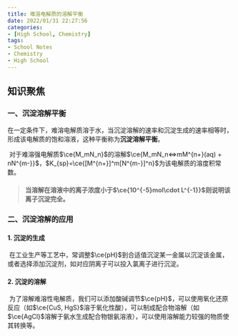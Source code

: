```yaml
---
title: 难溶电解质的溶解平衡
date: 2022/01/31 22:27:56
categories:
- [High School, Chemistry]
tags:
- School Notes
- Chemistry
- High School
---
```


## 知识聚焦

### 一、沉淀溶解平衡

​	在一定条件下，难溶电解质溶于水，当沉淀溶解的速率和沉淀生成的速率相等时，形成该电解质的饱和溶液，这种平衡称为**沉淀溶解平衡**。

​	对于难溶强电解质$\ce{M_mN_n}$的溶解$\ce{M_mN_n<=>mM^{n+}(aq) + nN^{m-}}$，$K_{sp}=\ce{[M^{n+}]^m[N^{m-}]^n}$为该电解质的溶度积常数。

> #### 当溶解在溶液中的离子浓度小于$\ce{10^{-5}mol\cdot L^{-1}}$则说明该离子沉淀完全。

### 二、沉淀溶解的应用

#### 1. 沉淀的生成

​	在工业生产等工艺中，常调整$\ce{pH}$到合适值沉淀某一金属以沉淀该金属，或者选择添加沉淀剂，如对应阴离子可以投入氯离子进行沉淀。

#### 2. 沉淀的溶解

​	为了溶解难溶性电解质，我们可以添加酸碱调节$\ce{pH}$，可以使用氧化还原反应（如$\ce{CuS, HgS}$溶于氧化性酸），可以制成配合物溶解（如$\ce{AgCl}$溶解于氨水生成配合物银氨溶液），可以使用溶解能力较强的物质使其转换等。

